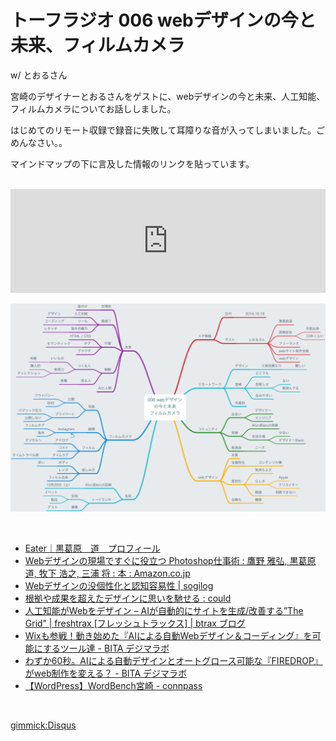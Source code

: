 # トーフラジオ 006 webデザインの今と未来、フィルムカメラ

w/ とおるさん

宮崎のデザイナーとおるさんをゲストに、webデザインの今と未来、人工知能、フィルムカメラについてお話ししました。

はじめてのリモート収録で録音に失敗して耳障りな音が入ってしまいました。ごめんなさい。。

マインドマップの下に言及した情報のリンクを貼っています。

<br />

<iframe width="100%" height="166" scrolling="no" frameborder="no" src="https://w.soundcloud.com/player/?url=https%3A//api.soundcloud.com/tracks/288980170&amp;color=ff5500&amp;auto_play=false&amp;hide_related=false&amp;show_comments=true&amp;show_user=true&amp;show_reposts=false"></iframe>

<br />

![Mind Map](/radio/images/006.png)

<br />

* [Eater｜黒葛原　道　プロフィール](http://29eater.com/profile/)
* [Webデザインの現場ですぐに役立つ Photoshop仕事術 : 鷹野 雅弘, 黒葛原 道, 牧下 浩之, 三浦 将 : 本 : Amazon.co.jp](https://www.amazon.co.jp/dp/488337971X)
* [Webデザインの没個性化と認知容易性 | sogilog](http://baigie.me/sogitani/2016/08/webdesign-standard/)
* [根拠や成果を超えたデザインに思いを馳せる : could](http://www.yasuhisa.com/could/article/glowing-sleep-indicator/)
* [人工知能がWebをデザイン – AIが自動的にサイトを生成/改善する”The Grid” | freshtrax \[フレッシュトラックス\] | btrax ブログ](http://blog.btrax.com/jp/2016/06/05/thegrid/)
* [Wixも参戦！動き始めた『AIによる自動Webデザイン＆コーディング』を可能にするツール達 - BITA デジマラボ](https://bita.jp/dml/ai_design_tool)
* [わずか60秒。AIによる自動デザインとオートグロース可能な『FIREDROP』がweb制作を変える？ - BITA デジマラボ](https://bita.jp/dml/firedrop-ai)
* [【WordPress】WordBench宮崎 - connpass](http://wbmiyazaki.connpass.com/event/42967/)

<br />

[gimmick:Disqus](tofulab)